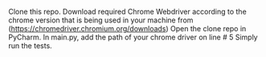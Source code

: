 Clone this repo. 
Download required Chrome Webdriver according to the chrome version that is being used in your machine from (https://chromedriver.chromium.org/downloads)
Open the clone repo in PyCharm.
In main.py, add the path of your chrome driver on line # 5
Simply run the tests. 
